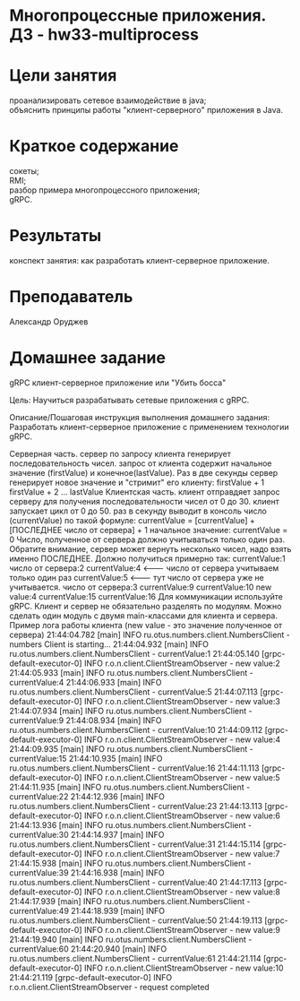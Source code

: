 # Многопроцессные приложения. ДЗ - hw33-multiprocess

# Цели занятия
проанализировать сетевое взаимодействие в java;<br/>
объяснить принципы работы "клиент-серверного" приложения в Java.

# Краткое содержание
сокеты;<br/>
RMI;<br/>
разбор примера многопроцессного приложения;<br/>
gRPC.

# Результаты
конспект занятия: как разработать клиент-серверное приложение.

# Преподаватель
Александр Оруджев

# Домашнее задание
gRPC клиент-серверное приложение или "Убить босса"

Цель:
Научиться разрабатывать сетевые приложения с gRPC.


Описание/Пошаговая инструкция выполнения домашнего задания:
Разработать клиент-серверное приложение с применением технологии gRPC.

Серверная часть.
сервер по запросу клиента генерирует последовательность чисел.
запрос от клиента содержит начальное значение (firstValue) и конечное(lastValue).
Раз в две секунды сервер генерирует новое значение и "стримит" его клиенту:
firstValue + 1
firstValue + 2
...
lastValue
Клиентская часть.
клиент отправдяет запрос серверу для получения последовательности чисел от 0 до 30.
клиент запускает цикл от 0 до 50.
раз в секунду выводит в консоль число (currentValue) по такой формуле:
currentValue = [currentValue] + [ПОСЛЕДНЕЕ число от сервера] + 1
начальное значение: currentValue = 0
Число, полученное от сервера должно учитываться только один раз.
Обратите внимание, сервер может вернуть несколько чисел, надо взять именно ПОСЛЕДНЕЕ.
Должно получиться примерно так:
currentValue:1
число от сервера:2
currentValue:4 <--- число от сервера учитываем только один раз
currentValue:5 <--- тут число от сервера уже не учитывается.
число от сервера:3
currentValue:9
currentValue:10
new value:4
currentValue:15
currentValue:16
Для коммуникации используйте gRPC.
Клиент и сервер не обязательно разделять по модулям.
Можно сделать один модуль с двумя main-классами для клиента и сервера.
Пример лога работы клиента (new value - это значение полученное от сервера)
21:44:04.782 [main] INFO ru.otus.numbers.client.NumbersClient - numbers Client is starting...
21:44:04.932 [main] INFO ru.otus.numbers.client.NumbersClient - currentValue:1
21:44:05.140 [grpc-default-executor-0] INFO r.o.n.client.ClientStreamObserver - new value:2
21:44:05.933 [main] INFO ru.otus.numbers.client.NumbersClient - currentValue:4
21:44:06.933 [main] INFO ru.otus.numbers.client.NumbersClient - currentValue:5
21:44:07.113 [grpc-default-executor-0] INFO r.o.n.client.ClientStreamObserver - new value:3
21:44:07.934 [main] INFO ru.otus.numbers.client.NumbersClient - currentValue:9
21:44:08.934 [main] INFO ru.otus.numbers.client.NumbersClient - currentValue:10
21:44:09.112 [grpc-default-executor-0] INFO r.o.n.client.ClientStreamObserver - new value:4
21:44:09.935 [main] INFO ru.otus.numbers.client.NumbersClient - currentValue:15
21:44:10.935 [main] INFO ru.otus.numbers.client.NumbersClient - currentValue:16
21:44:11.113 [grpc-default-executor-0] INFO r.o.n.client.ClientStreamObserver - new value:5
21:44:11.935 [main] INFO ru.otus.numbers.client.NumbersClient - currentValue:22
21:44:12.936 [main] INFO ru.otus.numbers.client.NumbersClient - currentValue:23
21:44:13.113 [grpc-default-executor-0] INFO r.o.n.client.ClientStreamObserver - new value:6
21:44:13.936 [main] INFO ru.otus.numbers.client.NumbersClient - currentValue:30
21:44:14.937 [main] INFO ru.otus.numbers.client.NumbersClient - currentValue:31
21:44:15.114 [grpc-default-executor-0] INFO r.o.n.client.ClientStreamObserver - new value:7
21:44:15.938 [main] INFO ru.otus.numbers.client.NumbersClient - currentValue:39
21:44:16.938 [main] INFO ru.otus.numbers.client.NumbersClient - currentValue:40
21:44:17.113 [grpc-default-executor-0] INFO r.o.n.client.ClientStreamObserver - new value:8
21:44:17.939 [main] INFO ru.otus.numbers.client.NumbersClient - currentValue:49
21:44:18.939 [main] INFO ru.otus.numbers.client.NumbersClient - currentValue:50
21:44:19.113 [grpc-default-executor-0] INFO r.o.n.client.ClientStreamObserver - new value:9
21:44:19.940 [main] INFO ru.otus.numbers.client.NumbersClient - currentValue:60
21:44:20.940 [main] INFO ru.otus.numbers.client.NumbersClient - currentValue:61
21:44:21.114 [grpc-default-executor-0] INFO r.o.n.client.ClientStreamObserver - new value:10
21:44:21.119 [grpc-default-executor-0] INFO r.o.n.client.ClientStreamObserver - request completed